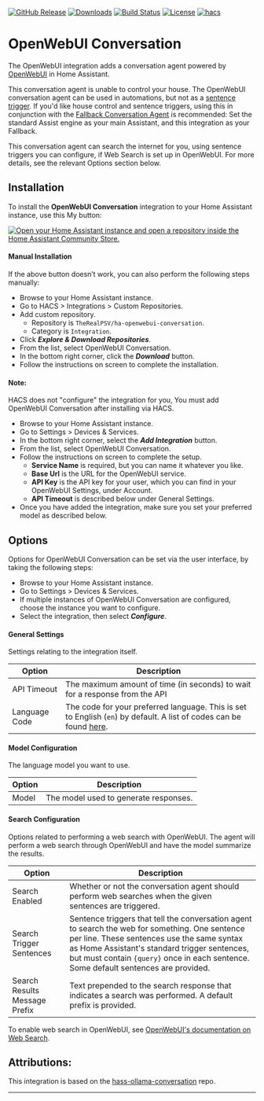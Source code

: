 [![GitHub Release](https://img.shields.io/github/release/TheRealPSV/ha-openwebui-conversation.svg?style=flat-square)](https://github.com/TheRealPSV/ha-openwebui-conversation/releases)
[![Downloads](https://img.shields.io/github/downloads/TheRealPSV/ha-openwebui-conversation/total?style=flat-square)](https://github.com/TheRealPSV/ha-openwebui-conversation/releases)
[![Build Status](https://img.shields.io/github/actions/workflow/status/TheRealPSV/ha-openwebui-conversation/validate.yml?style=flat-square)](https://github.com/TheRealPSV/ha-openwebui-conversation/actions/workflows/validate.yml)
[![License](https://img.shields.io/github/license/TheRealPSV/ha-openwebui-conversation.svg?style=flat-square)](LICENSE)
[![hacs](https://img.shields.io/badge/HACS-default-orange.svg?style=flat-square)](https://hacs.xyz)

# OpenWebUI Conversation

The OpenWebUI integration adds a conversation agent powered by [OpenWebUI][openwebui] in Home Assistant.

This conversation agent is unable to control your house. The OpenWebUI conversation agent can be used in automations, but not as a [sentence trigger][sentence-trigger]. If you'd like house control and sentence triggers, using this in conjunction with the [Fallback Conversation Agent][fallback-conversation-agent] is recommended: Set the standard Assist engine as your main Assistant, and this integration as your Fallback.

This conversation agent can search the internet for you, using sentence triggers you can configure, if Web Search is set up in OpenWebUI. For more details, see the relevant Options section below.

## Installation

To install the **OpenWebUI Conversation** integration to your Home Assistant instance, use this My button:

[![Open your Home Assistant instance and open a repository inside the Home Assistant Community Store.](https://my.home-assistant.io/badges/hacs_repository.svg)](https://my.home-assistant.io/redirect/hacs_repository/?owner=therealpsv&repository=ha-openwebui-conversation&category=integration)

#### Manual Installation
If the above button doesn’t work, you can also perform the following steps manually:

* Browse to your Home Assistant instance.
* Go to HACS > Integrations > Custom Repositories.
* Add custom repository.
  * Repository is `TheRealPSV/ha-openwebui-conversation`.
  * Category is `Integration`.
* Click ***Explore & Download Repositories***.
* From the list, select OpenWebUI Conversation.
* In the bottom right corner, click the ***Download*** button.
* Follow the instructions on screen to complete the installation.

#### Note:
HACS does not "configure" the integration for you, You must add OpenWebUI Conversation after installing via HACS.

* Browse to your Home Assistant instance.
* Go to Settings > Devices & Services.
* In the bottom right corner, select the ***Add Integration*** button.
* From the list, select OpenWebUI Conversation.
* Follow the instructions on screen to complete the setup.
  * **Service Name** is required, but you can name it whatever you like.
  * **Base Url** is the URL for the OpenWebUI service.
  * **API Key** is the API key for your user, which you can find in your OpenWebUI Settings, under Account.
  * **API Timeout** is described below under General Settings.
* Once you have added the integration, make sure you set your preferred model as described below.

## Options
Options for OpenWebUI Conversation can be set via the user interface, by taking the following steps:

* Browse to your Home Assistant instance.
* Go to Settings > Devices & Services.
* If multiple instances of OpenWebUI Conversation are configured, choose the instance you want to configure.
* Select the integration, then select ***Configure***.

#### General Settings
Settings relating to the integration itself.

| Option        | Description                                                                                                                      |
| ------------- | -------------------------------------------------------------------------------------------------------------------------------- |
| API Timeout   | The maximum amount of time (in seconds) to wait for a response from the API                                                      |
| Language Code | The code for your preferred language. This is set to English (`en`) by default. A list of codes can be found [here][lang-codes]. |

#### Model Configuration
The language model you want to use.

| Option | Description                           |
| ------ | ------------------------------------- |
| Model  | The model used to generate responses. |

#### Search Configuration
Options related to performing a web search with OpenWebUI. The agent will perform a web search through OpenWebUI and have the model summarize the results.

| Option                        | Description                                                                                                                                                                                                                                                                           |
| ----------------------------- | ------------------------------------------------------------------------------------------------------------------------------------------------------------------------------------------------------------------------------------------------------------------------------------- |
| Search Enabled                | Whether or not the conversation agent should perform web searches when the given sentences are triggered.                                                                                                                                                                             |
| Search Trigger Sentences      | Sentence triggers that tell the conversation agent to search the web for something. One sentence per line. These sentences use the same syntax as Home Assistant's standard trigger sentences, but must contain `{query}` once in each sentence. Some default sentences are provided. |
| Search Results Message Prefix | Text prepended to the search response that indicates a search was performed. A default prefix is provided.                                                                                                                                                                            |

To enable web search in OpenWebUI, see [OpenWebUI's documentation on Web Search][openwebui-search].

## Attributions:
This integration is based on the [hass-ollama-conversation][hass-ollama-conversation] repo.

***

[openwebui]: https://openwebui.com/
[sentence-trigger]: https://www.home-assistant.io/docs/automation/trigger/#sentence-trigger
[hass-ollama-conversation]: https://github.com/ej52/hass-ollama-conversation/
[fallback-conversation-agent]: https://github.com/m50/ha-fallback-conversation
[lang-codes]: https://developers.home-assistant.io/docs/voice/intent-recognition/supported-languages/
[openwebui-search]: https://docs.openwebui.com/features/web_search
